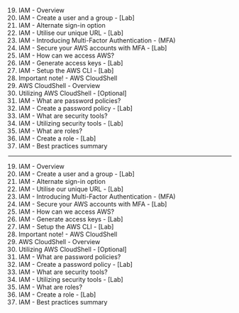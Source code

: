 19. IAM - Overview
20. IAM - Create a user and a group - [Lab]
21. IAM - Alternate sign-in option
22. IAM - Utilise our unique URL - [Lab]
23. IAM - Introducing Multi-Factor Authentication - (MFA)
24. IAM - Secure your AWS accounts with MFA - [Lab]
25. IAM - How can we access AWS?
26. IAM - Generate access keys - [Lab]
27. IAM - Setup the AWS CLI - [Lab]
28. Important note! - AWS CloudShell
29. AWS CloudShell - Overview
30. Utilizing AWS CloudShell - [Optional]
31. IAM - What are password policies?
32. IAM - Create a password policy - [Lab]
33. IAM - What are security tools?
34. IAM - Utilizing security tools - [Lab]
35. IAM - What are roles?
36. IAM - Create a role - [Lab]
37. IAM - Best practices summary

---

19. IAM - Overview
20. IAM - Create a user and a group - [Lab]
21. IAM - Alternate sign-in option
22. IAM - Utilise our unique URL - [Lab]
23. IAM - Introducing Multi-Factor Authentication - (MFA)
24. IAM - Secure your AWS accounts with MFA - [Lab]
25. IAM - How can we access AWS?
26. IAM - Generate access keys - [Lab]
27. IAM - Setup the AWS CLI - [Lab]
28. Important note! - AWS CloudShell
29. AWS CloudShell - Overview
30. Utilizing AWS CloudShell - [Optional]
31. IAM - What are password policies?
32. IAM - Create a password policy - [Lab]
33. IAM - What are security tools?
34. IAM - Utilizing security tools - [Lab]
35. IAM - What are roles?
36. IAM - Create a role - [Lab]
37. IAM - Best practices summary
